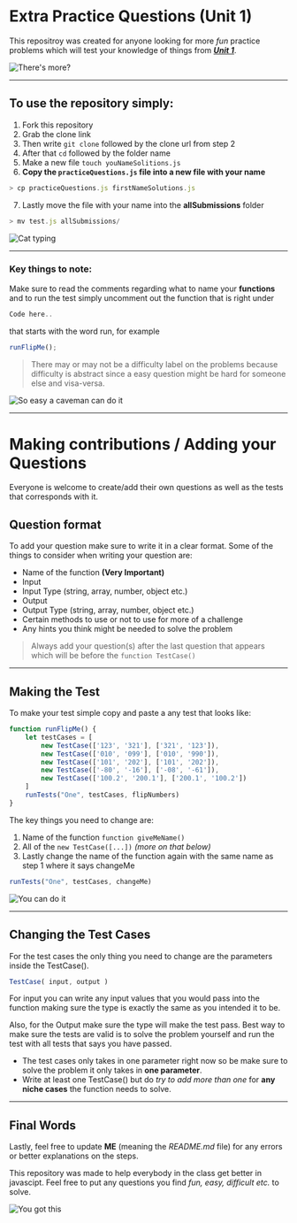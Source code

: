 # Extra Practice Questions (Unit 1)

This repositroy was created for anyone looking for more *fun* practice problems which will test your knowledge of things from [**_Unit 1_**](https://github.com/joinpursuit/Pursuit-Core-Web-Unit-1-Review).

![There's more?](https://media.giphy.com/media/l0Exdm9UbTHAFcJi0/giphy.gif)

***

## To use the repository simply:
1. Fork this repository
2. Grab the clone link
3. Then write `git clone` followed by the clone url from step 2
4. After that `cd` followed by the folder name
5. Make a new file `touch youNameSolitions.js`
6. **Copy the `practiceQuestions.js` file into a new file with your name**
``` js
> cp practiceQuestions.js firstNameSolutions.js
```
7. Lastly move the file with your name into the **allSubmissions** folder
``` js
> mv test.js allSubmissions/
```

![Cat typing](https://media.giphy.com/media/juSCTzqDAV1Xq/giphy.gif)

***

### Key things to note:

Make sure to read the comments regarding what to name your **functions** and to run the test simply uncomment out the function that is right under 
``` js 
Code here..
``` 
that starts with the word run, for example 
``` js
runFlipMe();
```

> There may or may not be a difficulty label on the problems because difficulty is abstract since a easy question might be hard for someone else and visa-versa.

![So easy a caveman can do it](https://media.giphy.com/media/4up3aiyLlAxb2/giphy.gif)

***

# Making contributions / Adding your Questions

Everyone is welcome to create/add their own questions as well as the tests that corresponds with it. 

## Question format

To add your question make sure to write it in a clear format. Some of the things to consider when writing your question are: 

* Name of the function **(Very Important)**
* Input
* Input Type (string, array, number, object etc.)
* Output
* Output Type (string, array, number, object etc.)
* Certain methods to use or not to use for more of a challenge
* Any hints you think might be needed to solve the problem

> Always add your question(s) after the last question that appears which will be before the `function TestCase()`

***

## Making the Test

To make your test simple copy and paste a any test that looks like:

``` js
function runFlipMe() {
    let testCases = [
        new TestCase(['123', '321'], ['321', '123']),
        new TestCase(['010', '099'], ['010', '990']),
        new TestCase(['101', '202'], ['101', '202']),
        new TestCase(['-80', '-16'], ['-08', '-61']),
        new TestCase(['100.2', '200.1'], ['200.1', '100.2'])
    ]
    runTests("One", testCases, flipNumbers)
}
```

The key things you need to change are:
1. Name of the function `function giveMeName()`
2. All of the `new TestCase([...])` *(more on that below)*
3. Lastly change the name of the function again with the same name as step 1 where it says changeMe 
``` js
runTests("One", testCases, changeMe)
```

![You can do it](https://media.giphy.com/media/8FNlmNPDTo2wE/giphy.gif)

***

## Changing the Test Cases

For the test cases the only thing you need to change are the parameters inside the TestCase().
``` js
TestCase( input, output )
```

For input you can write any input values that you would pass into the function making sure the type is exactly the same as you intended it to be. 

Also, for the Output make sure the type will make the test pass. Best way to make sure the tests are valid is to solve the problem yourself and run the test with all tests that says you have passed.

* The test cases only takes in one parameter right now so be make sure to solve the problem it only takes in **one parameter**.
* Write at least one TestCase() but do *try to add more than one* for **any niche cases** the function needs to solve.


***

## Final Words

Lastly, feel free to update **ME** (meaning the *README.md* file) for any errors or better explanations on the steps. 

This repository was made to help everybody in the class get better in javascipt. Feel free to put any questions you find *fun, easy, difficult etc.* to solve.

![You got this](https://media.giphy.com/media/1xVbRS6j52YSzp9P7N/giphy.gif)